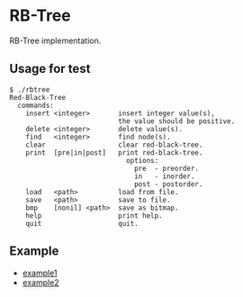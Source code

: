 # RB-Tree

RB-Tree implementation.

## Usage for test
```
$ ./rbtree
Red-Black-Tree
  commands:
    insert <integer>       insert integer value(s),
                           the value should be positive.
    delete <integer>       delete value(s).
    find   <integer>       find node(s).
    clear                  clear red-black-tree.
    print  [pre|in|post]   print red-black-tree.
                             options:
                               pre  - preorder.
                               in   - inorder.
                               post - postorder.
    load   <path>          load from file.
    save   <path>          save to file.
    bmp    [nonil] <path>  save as bitmap.
    help                   print help.
    quit                   quit.
```

## Example

* [example1]
* [example2]


[example1]: https://github.com/GangZhuo/rbtree/blob/master/example/example1.c
[example2]: https://github.com/GangZhuo/rbtree/blob/master/example/example2.c
